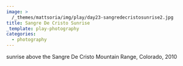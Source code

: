 ```yaml
---
image: >
  /_themes/mattsoria/img/play/day23-sangredecristosunrise2.jpg
title: Sangre De Cristo Sunrise
_template: play-photography
categories:
  - photography
---
```

<p>
	sunrise above the Sangre De Cristo Mountain Range, Colorado, 2010
</p>